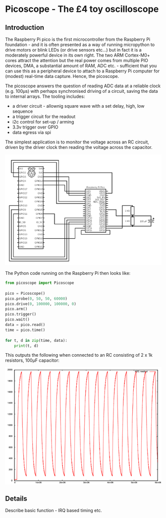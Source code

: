 # Picoscope - The £4 toy oscilloscope

## Introduction

The Raspberry Pi pico is the first microcontroller from the Raspberry Pi foundation - and it is often presented as a way of running micropython to drive motors or blink LEDs (or drive sensors etc...) but in fact it is a moderately powerful device in its own right. The two ARM Cortex-M0+ cores attract the attention but the real power comes from multiple PIO devices, DMA, a substantial amount of RAM, ADC etc. - sufficient that you can use this as a peripheral device to attach to a Raspberry Pi computer for (modest) real-time data capture. Hence, the picoscope.

The picoscope answers the question of reading ADC data at a reliable clock (e.g. 100µs) with perhaps synchronised driving of a circuit, saving the data to internal arrays. The tooling includes:

- a driver circuit - allownig square wave with a set delay, high, low sequence
- a trigger circuit for the readout
- i2c control for set-up / arming
- 3.3v trigger over GPIO
- data egress via spi

The simplest application is to monitor the voltage across an RC circuit, driven by the driver clock then reading the voltage across the capacitor.

![Wiring diagram](./wiring.png)

The Python code running on the Raspberry Pi then looks like:

```python
from picoscope import Picoscope

pico = Picoscope()
pico.probe(0, 50, 50, 60000)
pico.drive(0, 100000, 100000, 0)
pico.arm()
pico.trigger()
pico.wait()
data = pico.read()
time = pico.time()

for t, d in zip(time, data):
    print(t, d)
```

This outputs the following when connected to an RC consisting of 2 x 1k resistors, 100µF capacitor:

![ADC output](./adc_rc.png)

## Details

Describe basic function - IRQ based timing etc.

